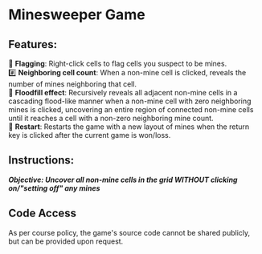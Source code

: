 # Minesweeper Game 

## Features:
🚩 **Flagging**: Right-click cells to flag cells you suspect to be mines.   
#️⃣ **Neighboring cell count**: When a non-mine cell is clicked, reveals the number of mines neighboring that cell.   
🌊 **Floodfill effect**: Recursively reveals all adjacent non-mine cells in a cascading flood-like manner when a non-mine cell with zero neighboring mines is clicked, uncovering an entire region of connected non-mine cells until it reaches a cell with a non-zero neighboring mine count.   
🔄 **Restart**: Restarts the game with a new layout of mines when the return key is clicked after the current game is won/loss.   


##  Instructions:
***Objective: Uncover all non-mine cells in the grid WITHOUT clicking on/"setting off" any mines***     


## Code Access
As per course policy, the game's source code cannot be shared publicly, but can be provided upon request. 
